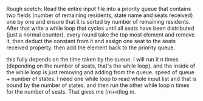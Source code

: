 Rough scetch:
Read the entire input file into a priority queue that contains two fields (number of remaining residents, state name and seats received) one by one and ensure that it is sorted by number of remaining residents. After that write a while loop that cycles until all seats have been distributed (just a normal counter). every round take the top most element and remove it, then deduct the constant from it and assign one seat to the seats received property. then add the element back to the priority queue.

this fully depends on the time taken by the queue. I will run it n times (depending on the number of seats, that's the while loop). and the inside of the while loop is just removing and adding from the queue. speed of queue + number of states. I need one while loop to read whole input list and that is bound by the number of states. and then run the other while loop n times for the number of seats. That gives me (m+n)log m.